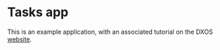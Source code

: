 # Tasks app

This is an example application, with an associated tutorial on the DXOS [website](https://github.com/dxos/website).
